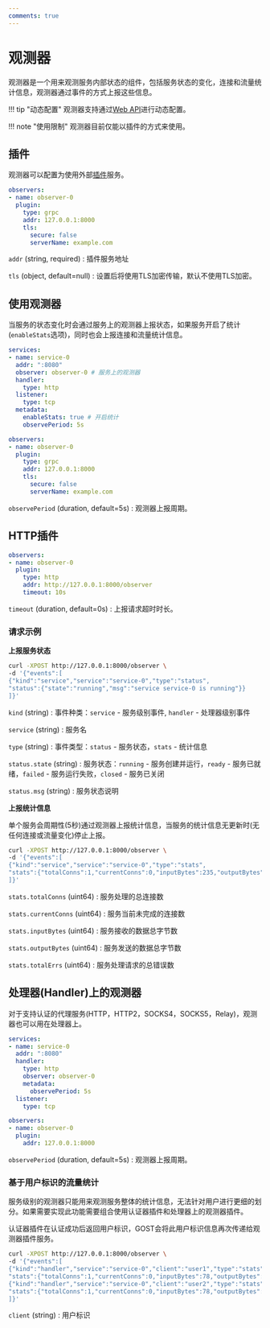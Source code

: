 ```yaml
---
comments: true
---
```


# 观测器

观测器是一个用来观测服务内部状态的组件，包括服务状态的变化，连接和流量统计信息，观测器通过事件的方式上报这些信息。

!!! tip "动态配置"
    观测器支持通过[Web API](/tutorials/api/overview/)进行动态配置。

!!! note "使用限制"
    观测器目前仅能以插件的方式来使用。

## 插件

观测器可以配置为使用外部[插件](/concepts/plugin/)服务。

```yaml
observers:
- name: observer-0
  plugin:
    type: grpc
    addr: 127.0.0.1:8000
    tls: 
      secure: false
      serverName: example.com
```

`addr` (string, required)
:    插件服务地址

`tls` (object, default=null)
:    设置后将使用TLS加密传输，默认不使用TLS加密。

## 使用观测器

当服务的状态变化时会通过服务上的观测器上报状态，如果服务开启了统计(`enableStats`选项)，同时也会上报连接和流量统计信息。

```yaml hl_lines="4 10 11"
services:
- name: service-0
  addr: ":8080"
  observer: observer-0 # 服务上的观测器
  handler:
    type: http
  listener:
    type: tcp
  metadata:
    enableStats: true # 开启统计
    observePeriod: 5s

observers:
- name: observer-0
  plugin:
    type: grpc
    addr: 127.0.0.1:8000
    tls: 
      secure: false
      serverName: example.com
```

`observePeriod` (duration, default=5s)
:    观测器上报周期。

## HTTP插件

```yaml
observers:
- name: observer-0
  plugin:
    type: http
    addr: http://127.0.0.1:8000/observer
    timeout: 10s
```

`timeout` (duration, default=0s)
:   上报请求超时时长。 

### 请求示例

**上报服务状态**

```bash
curl -XPOST http://127.0.0.1:8000/observer \
-d '{"events":[
{"kind":"service","service":"service-0","type":"status", 
"status":{"state":"running","msg":"service service-0 is running"}} 
]}'
```

`kind` (string)
:    事件种类：`service` - 服务级别事件, `handler` - 处理器级别事件

`service` (string)
:    服务名

`type` (string)
:    事件类型：`status` - 服务状态，`stats` - 统计信息

`status.state` (string)
:    服务状态：`running` - 服务创建并运行，`ready` - 服务已就绪，`failed` - 服务运行失败，`closed` - 服务已关闭

`status.msg` (string)
:    服务状态说明

**上报统计信息**

单个服务会周期性(5秒)通过观测器上报统计信息，当服务的统计信息无更新时(无任何连接或流量变化)停止上报。

```bash
curl -XPOST http://127.0.0.1:8000/observer \
-d '{"events":[
{"kind":"service","service":"service-0","type":"stats", 
"stats":{"totalConns":1,"currentConns":0,"inputBytes":235,"outputBytes":632,"totalErrs":0}}
]}'
```

`stats.totalConns` (uint64)
:    服务处理的总连接数

`stats.currentConns` (uint64)
:    服务当前未完成的连接数

`stats.inputBytes` (uint64)
:    服务接收的数据总字节数

`stats.outputBytes` (uint64)
:    服务发送的数据总字节数

`stats.totalErrs` (uint64)
:    服务处理请求的总错误数


## 处理器(Handler)上的观测器

对于支持认证的代理服务(HTTP，HTTP2，SOCKS4，SOCKS5，Relay)，观测器也可以用在处理器上。

```yaml hl_lines="6 8"
services:
- name: service-0
  addr: ":8080"
  handler:
    type: http
    observer: observer-0
    metadata:
      observePeriod: 5s
  listener:
    type: tcp

observers:
- name: observer-0
  plugin:
    addr: 127.0.0.1:8000
```

`observePeriod` (duration, default=5s)
:    观测器上报周期。


### 基于用户标识的流量统计

服务级别的观测器只能用来观测服务整体的统计信息，无法针对用户进行更细的划分。如果需要实现此功能需要组合使用认证器插件和处理器上的观测器插件。
    
认证器插件在认证成功后返回用户标识，GOST会将此用户标识信息再次传递给观测器插件服务。

```bash
curl -XPOST http://127.0.0.1:8000/observer \
-d '{"events":[
{"kind":"handler","service":"service-0","client":"user1","type":"stats",
"stats":{"totalConns":1,"currentConns":0,"inputBytes":78,"outputBytes":574,"totalErrs":0}},
{"kind":"handler","service":"service-0","client":"user2","type":"stats",
"stats":{"totalConns":1,"currentConns":0,"inputBytes":78,"outputBytes":574,"totalErrs":0}}
]}'
```

`client` (string)
:    用户标识